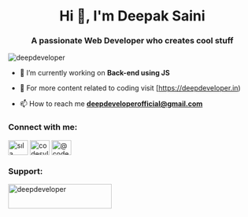 <h1 align="center">Hi 👋, I'm Deepak Saini</h1>
<h3 align="center">A passionate Web Developer who creates cool stuff</h3>

<p align="left"> <img src="https://komarev.com/ghpvc/?username=deepdeveloper1&label=Profile%20views&color=0e75b6&style=flat" alt="deepdeveloper" /> </p>

- 🌱 I’m currently working on  **Back-end using JS**

- 📝 For more content related to coding visit [https://deepdeveloper.in)

- 📫 How to reach me **deepdeveloperofficial@gmail.com**

<h3 align="left">Connect with me:</h3>
<p align="left">
<a href="https://linkedin.com/in/deepdeveloper" target="blank"><img align="center" src="https://raw.githubusercontent.com/rahuldkjain/github-profile-readme-generator/master/src/images/icons/Social/linked-in-alt.svg" alt="sıla orak" height="30" width="40" /></a>
<a href="https://instagram.com/deepdeveloper" target="blank"><img align="center" src="https://raw.githubusercontent.com/rahuldkjain/github-profile-readme-generator/master/src/images/icons/Social/instagram.svg" alt="codesyla" height="30" width="40" /></a>
<a href="https://youtube.com/@deepdeveloper" target="blank"><img align="center" src="https://raw.githubusercontent.com/rahuldkjain/github-profile-readme-generator/master/src/images/icons/Social/youtube.svg" alt="@codesyla" height="30" width="40" /></a>
</p>

<h3 align="left">Support:</h3>
<p><a href="https://www.buymeacoffee.com/deepdeveloper"> <img align="left" src="https://cdn.buymeacoffee.com/buttons/v2/default-yellow.png" height="50" width="210" alt="deepdeveloper" /></a></p><br><br>
